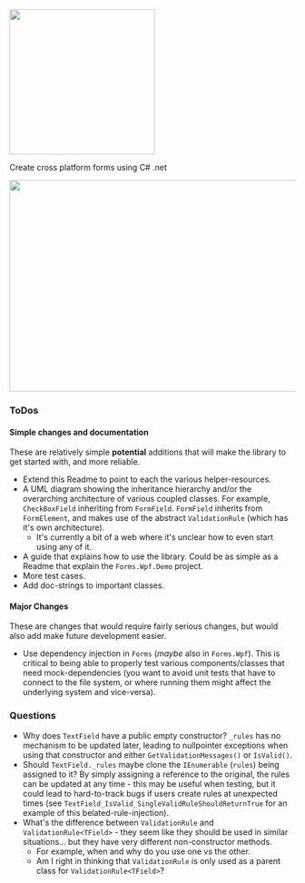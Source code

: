   <img width="256" height="256" src="https://github.com/Timmoth/Aptacode.Forms/blob/master/Resources/BannerSquare.png">

Create cross platform forms using C# .net

  <img width="703" height="373" src="https://github.com/Timmoth/Aptacode.Forms/blob/master/Resources/demo.png">


### ToDos

#### Simple changes and documentation

These are relatively simple **potential** additions that will make the library to get started with, and more reliable.

 - Extend this Readme to point to each the various helper-resources.
 - A UML diagram showing the inheritance hierarchy and/or the overarching architecture of various coupled classes. For example, `CheckBoxField` inheriting from `FormField`. `FormField` inherits from `FormElement`, and makes use of the abstract `ValidationRule` (which has it's own architecture).
   - It's currently a bit of a web where it's unclear how to even start using any of it. 
 - A guide that explains how to use the library. Could be as simple as a Readme that explain the `Forms.Wpf.Demo` project.
 - More test cases.
 - Add doc-strings to important classes.

#### Major Changes

These are changes that would require fairly serious changes, but would also add make future development easier.

 - Use dependency injection in `Forms` (*maybe* also in `Forms.Wpf`). This is critical to being able to properly test various components/classes that need mock-dependencies (you want to avoid unit tests that have to connect to the file system, or where running them might affect the underlying system and vice-versa).

### Questions

 - Why does `TextField` have a public empty constructor? `_rules` has no mechanism to be updated later, leading to nullpointer exceptions when using that constructor and either `GetValidationMessages()` or `IsValid()`.
 - Should `TextField._rules` maybe clone the `IEnumerable` (`rules`) being assigned to it? By simply assigning a reference to the original, the rules can be updated at any time - this may be useful when testing, but it could lead to hard-to-track bugs if users create rules at unexpected times (see `TextField_IsValid_SingleValidRuleShouldReturnTrue` for an example of this belated-rule-injection).
 - What's the difference between `ValidationRule` and `ValidationRule<TField>` - they seem like they should be used in similar situations... but they have very different non-constructor methods.
   - For example, when and why do you use one vs the other.
   - Am I right in thinking that `ValidationRule` is only used as a parent class for `ValidationRule<TField>`?
